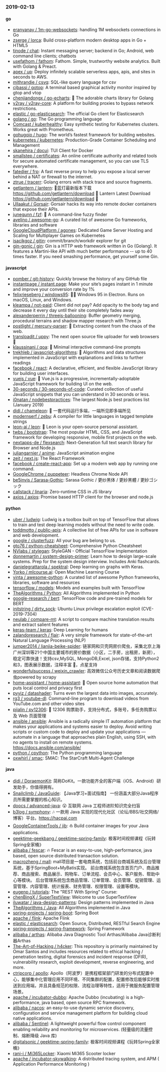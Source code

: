 ### 2019-02-13

#### go
* [eranyanay / 1m-go-websockets](https://github.com/eranyanay/1m-go-websockets): handling 1M websockets connections in Go
* [zserge / lorca](https://github.com/zserge/lorca): Build cross-platform modern desktop apps in Go + HTML5
* [tinode / chat](https://github.com/tinode/chat): Instant messaging server; backend in Go; Android, web command line clients; chatbots
* [usefathom / fathom](https://github.com/usefathom/fathom): Fathom. Simple, trustworthy website analytics. Built with Golang & Preact.
* [apex / up](https://github.com/apex/up): Deploy infinitely scalable serverless apps, apis, and sites in seconds to AWS.
* [mithrandie / csvq](https://github.com/mithrandie/csvq): SQL-like query language for csv
* [cjbassi / gotop](https://github.com/cjbassi/gotop): A terminal based graphical activity monitor inspired by gtop and vtop
* [chenjiandongx / go-echarts](https://github.com/chenjiandongx/go-echarts): 🎨 The adorable charts library for Golang
* [v2ray / v2ray-core](https://github.com/v2ray/v2ray-core): A platform for building proxies to bypass network restrictions.
* [elastic / go-elasticsearch](https://github.com/elastic/go-elasticsearch): The official Go client for Elasticsearch
* [golang / go](https://github.com/golang/go): The Go programming language
* [Comcast / kuberhealthy](https://github.com/Comcast/kuberhealthy): Easy synthetic testing for Kubernetes clusters. Works great with Prometheus.
* [gohugoio / hugo](https://github.com/gohugoio/hugo): The world’s fastest framework for building websites.
* [kubernetes / kubernetes](https://github.com/kubernetes/kubernetes): Production-Grade Container Scheduling and Management
* [skanehira / docui](https://github.com/skanehira/docui): TUI Client for Docker
* [smallstep / certificates](https://github.com/smallstep/certificates): An online certificate authority and related tools for secure automated certificate management, so you can use TLS everywhere.
* [fatedier / frp](https://github.com/fatedier/frp): A fast reverse proxy to help you expose a local server behind a NAT or firewall to the internet.
* [ztrue / tracerr](https://github.com/ztrue/tracerr): Golang errors with stack trace and source fragments.
* [getlantern / lantern](https://github.com/getlantern/lantern): 🔴蓝灯最新版本下载 https://github.com/getlantern/download 🔴 Lantern Latest Download https://github.com/getlantern/download 🔴
* [Ullaakut / Gorsair](https://github.com/Ullaakut/Gorsair): Gorsair hacks its way into remote docker containers that expose their APIs.
* [junegunn / fzf](https://github.com/junegunn/fzf): 🌸 A command-line fuzzy finder
* [avelino / awesome-go](https://github.com/avelino/awesome-go): A curated list of awesome Go frameworks, libraries and software
* [GoogleCloudPlatform / agones](https://github.com/GoogleCloudPlatform/agones): Dedicated Game Server Hosting and Scaling for Multiplayer Games on Kubernetes
* [isacikgoz / gitin](https://github.com/isacikgoz/gitin): commit/branch/workdir explorer for git
* [gin-gonic / gin](https://github.com/gin-gonic/gin): Gin is a HTTP web framework written in Go (Golang). It features a Martini-like API with much better performance -- up to 40 times faster. If you need smashing performance, get yourself some Gin.

#### javascript
* [pomber / git-history](https://github.com/pomber/git-history): Quickly browse the history of any GitHub file
* [instantpage / instant.page](https://github.com/instantpage/instant.page): Make your site’s pages instant in 1 minute and improve your conversion rate by 1%
* [felixrieseberg / windows95](https://github.com/felixrieseberg/windows95): 💩🚀 Windows 95 in Electron. Runs on macOS, Linux, and Windows.
* [kleampa / not-paid](https://github.com/kleampa/not-paid): Client did not pay? Add opacity to the body tag and decrease it every day until their site completely fades away
* [alexanderperrin / threejs-ballooning](https://github.com/alexanderperrin/threejs-ballooning): Buffer geometry merging, procedural terrains and shadow mapper research with Three.js
* [postlight / mercury-parser](https://github.com/postlight/mercury-parser): 📜 Extracting content from the chaos of the web.
* [transloadit / uppy](https://github.com/transloadit/uppy): The next open source file uploader for web browsers 🐶
* [klaussinani / qoa](https://github.com/klaussinani/qoa): 💬 Minimal interactive command-line prompts
* [trekhleb / javascript-algorithms](https://github.com/trekhleb/javascript-algorithms): 📝 Algorithms and data structures implemented in JavaScript with explanations and links to further readings
* [facebook / react](https://github.com/facebook/react): A declarative, efficient, and flexible JavaScript library for building user interfaces.
* [vuejs / vue](https://github.com/vuejs/vue): 🖖 Vue.js is a progressive, incrementally-adoptable JavaScript framework for building UI on the web.
* [30-seconds / 30-seconds-of-code](https://github.com/30-seconds/30-seconds-of-code): Curated collection of useful JavaScript snippets that you can understand in 30 seconds or less.
* [i0natan / nodebestpractices](https://github.com/i0natan/nodebestpractices): The largest Node.js best practices list (January 2019)
* [didi / chameleon](https://github.com/didi/chameleon): 🦎 一套代码运行多端，一端所见即多端所见
* [modernserf / zebu](https://github.com/modernserf/zebu): A compiler for little languages in tagged template strings
* [leon-ai / leon](https://github.com/leon-ai/leon): 🧠 Leon is your open-source personal assistant.
* [twbs / bootstrap](https://github.com/twbs/bootstrap): The most popular HTML, CSS, and JavaScript framework for developing responsive, mobile first projects on the web.
* [nextapps-de / flexsearch](https://github.com/nextapps-de/flexsearch): Next-Generation full text search library for Browser and Node.js
* [juliangarnier / anime](https://github.com/juliangarnier/anime): JavaScript animation engine
* [zeit / next.js](https://github.com/zeit/next.js): The React Framework
* [facebook / create-react-app](https://github.com/facebook/create-react-app): Set up a modern web app by running one command.
* [GoogleChrome / puppeteer](https://github.com/GoogleChrome/puppeteer): Headless Chrome Node API
* [be5invis / Sarasa-Gothic](https://github.com/be5invis/Sarasa-Gothic): Sarasa Gothic / 更纱黑体 / 更紗黑體 / 更紗ゴシック
* [callstack / linaria](https://github.com/callstack/linaria): Zero-runtime CSS in JS library
* [axios / axios](https://github.com/axios/axios): Promise based HTTP client for the browser and node.js

#### python
* [uber / ludwig](https://github.com/uber/ludwig): Ludwig is a toolbox built on top of TensorFlow that allows to train and test deep learning models without the need to write code.
* [toddmotto / public-apis](https://github.com/toddmotto/public-apis): A collective list of free APIs for use in software and web development.
* [google / clusterfuzz](https://github.com/google/clusterfuzz): All your bug are belong to us.
* [gto76 / python-cheatsheet](https://github.com/gto76/python-cheatsheet): Comprehensive Python Cheatsheet
* [NVlabs / stylegan](https://github.com/NVlabs/stylegan): StyleGAN - Official TensorFlow Implementation
* [donnemartin / system-design-primer](https://github.com/donnemartin/system-design-primer): Learn how to design large-scale systems. Prep for the system design interview. Includes Anki flashcards.
* [danielegrattarola / spektral](https://github.com/danielegrattarola/spektral): Deep learning on graphs with Keras.
* [Yorko / mlcourse.ai](https://github.com/Yorko/mlcourse.ai): Open Machine Learning Course
* [vinta / awesome-python](https://github.com/vinta/awesome-python): A curated list of awesome Python frameworks, libraries, software and resources
* [tensorflow / models](https://github.com/tensorflow/models): Models and examples built with TensorFlow
* [TheAlgorithms / Python](https://github.com/TheAlgorithms/Python): All Algorithms implemented in Python
* [google-research / bert](https://github.com/google-research/bert): TensorFlow code and pre-trained models for BERT
* [initstring / dirty_sock](https://github.com/initstring/dirty_sock): Ubuntu Linux privilege escalation exploit (CVE-2019-7304)
* [neulab / compare-mt](https://github.com/neulab/compare-mt): A script to compare machine translation results and extract salient features
* [keras-team / keras](https://github.com/keras-team/keras): Deep Learning for humans
* [zalandoresearch / flair](https://github.com/zalandoresearch/flair): A very simple framework for state-of-the-art Natural Language Processing (NLP)
* [jumper2014 / lianjia-beike-spider](https://github.com/jumper2014/lianjia-beike-spider): 链家网和贝壳网房价爬虫，采集北京上海广州深圳等21个中国主要城市的房价数据（小区，二手房，出租房，新房），稳定可靠快速！支持csv,MySQL, MongoDB,Excel, json存储，支持Python2和3，图表展示数据，注释丰富 🚁，点星支持
* [wonderfulsuccess / weixin_crawler](https://github.com/wonderfulsuccess/weixin_crawler): 高效微信公众号历史文章和阅读数据爬虫powered by scrapy
* [home-assistant / home-assistant](https://github.com/home-assistant/home-assistant): 🏡 Open source home automation that puts local control and privacy first
* [pyviz / datashader](https://github.com/pyviz/datashader): Turns even the largest data into images, accurately.
* [rg3 / youtube-dl](https://github.com/rg3/youtube-dl): Command-line program to download videos from YouTube.com and other video sites
* [pjialin / py12306](https://github.com/pjialin/py12306): 🚂 12306 购票助手，支持分布式，多账号，多任务购票以及 Web 页面管理
* [ansible / ansible](https://github.com/ansible/ansible): Ansible is a radically simple IT automation platform that makes your applications and systems easier to deploy. Avoid writing scripts or custom code to deploy and update your applications — automate in a language that approaches plain English, using SSH, with no agents to install on remote systems. https://docs.ansible.com/ansible/
* [python / cpython](https://github.com/python/cpython): The Python programming language
* [oxwhirl / smac](https://github.com/oxwhirl/smac): SMAC: The StarCraft Multi-Agent Challenge

#### java
* [didi / DoraemonKit](https://github.com/didi/DoraemonKit): 简称DoKit。一款功能齐全的客户端（iOS、Android）研发助手，你值得拥有。
* [Snailclimb / JavaGuide](https://github.com/Snailclimb/JavaGuide): 【Java学习+面试指南】 一份涵盖大部分Java程序员所需要掌握的核心知识。
* [doocs / advanced-java](https://github.com/doocs/advanced-java): 😮 互联网 Java 工程师进阶知识完全扫盲
* [b3log / symphony](https://github.com/b3log/symphony): 🎶 一款用 Java 实现的现代化社区（论坛/BBS/社交网络/博客）平台。https://hacpai.com
* [GoogleContainerTools / jib](https://github.com/GoogleContainerTools/jib): ⛵️ Build container images for your Java applications.
* [geektime-geekbang / geektime-spring-family](https://github.com/geektime-geekbang/geektime-spring-family): 极客时间视频课程《玩转Spring全家桶》
* [alibaba / fescar](https://github.com/alibaba/fescar): 🔥 Fescar is an easy-to-use, high-performance, java based, open source distributed transaction solution.
* [macrozheng / mall](https://github.com/macrozheng/mall): mall项目是一套电商系统，包括前台商城系统及后台管理系统，基于SpringBoot+MyBatis实现。 前台商城系统包含首页门户、商品推荐、商品搜索、商品展示、购物车、订单流程、会员中心、客户服务、帮助中心等模块。 后台管理系统包含商品管理、订单管理、会员管理、促销管理、运营管理、内容管理、统计报表、财务管理、权限管理、设置等模块。
* [eugenp / tutorials](https://github.com/eugenp/tutorials): The "REST With Spring" Course:
* [chenBingX / SuperTextView](https://github.com/chenBingX/SuperTextView): Welcome to use SuperTextView
* [iluwatar / java-design-patterns](https://github.com/iluwatar/java-design-patterns): Design patterns implemented in Java
* [TheAlgorithms / Java](https://github.com/TheAlgorithms/Java): All Algorithms implemented in Java
* [spring-projects / spring-boot](https://github.com/spring-projects/spring-boot): Spring Boot
* [apache / flink](https://github.com/apache/flink): Apache Flink
* [elastic / elasticsearch](https://github.com/elastic/elasticsearch): Open Source, Distributed, RESTful Search Engine
* [spring-projects / spring-framework](https://github.com/spring-projects/spring-framework): Spring Framework
* [alibaba / arthas](https://github.com/alibaba/arthas): Alibaba Java Diagnostic Tool Arthas/Alibaba Java诊断利器Arthas
* [The-Art-of-Hacking / h4cker](https://github.com/The-Art-of-Hacking/h4cker): This repository is primarily maintained by Omar Santos and includes resources related to ethical hacking / penetration testing, digital forensics and incident response (DFIR), vulnerability research, exploit development, reverse engineering, and more.
* [ctripcorp / apollo](https://github.com/ctripcorp/apollo): Apollo（阿波罗）是携程框架部门研发的分布式配置中心，能够集中化管理应用不同环境、不同集群的配置，配置修改后能够实时推送到应用端，并且具备规范的权限、流程治理等特性，适用于微服务配置管理场景。
* [apache / incubator-dubbo](https://github.com/apache/incubator-dubbo): Apache Dubbo (incubating) is a high-performance, java based, open source RPC framework.
* [alibaba / nacos](https://github.com/alibaba/nacos): an easy-to-use dynamic service discovery, configuration and service management platform for building cloud native applications.
* [alibaba / Sentinel](https://github.com/alibaba/Sentinel): A lightweight powerful flow control component enabling reliability and monitoring for microservices. (轻量级的流量控制、熔断降级 Java 库)
* [digitalsonic / geektime-spring-family](https://github.com/digitalsonic/geektime-spring-family): 极客时间视频课程《玩转Spring全家桶》
* [rani-i / Mi365Locker](https://github.com/rani-i/Mi365Locker): Xiaomi Mi365 Scooter locker
* [apache / incubator-skywalking](https://github.com/apache/incubator-skywalking): A distributed tracing system, and APM ( Application Performance Monitoring )
